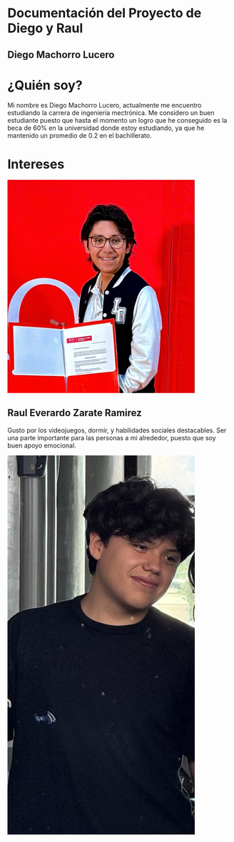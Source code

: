 # Documentación del Proyecto de Diego y Raul 

## Diego Machorro Lucero

# ¿Quién soy? 
Mi nombre es Diego Machorro Lucero, actualmente me encuentro estudiando la carrera de ingeniería mectrónica. Me considero un buen estudiante puesto que hasta el momento un logro que he conseguido es la beca de 60% en la universidad donde estoy estudiando, ya que he mantenido un promedio de 0.2 en el bachillerato.

# Intereses




<img src="recursos/imgs/hola.jpeg" alt="Diagrama del sistema" width="420">


## Raul Everardo Zarate Ramirez
Gusto por los videojuegos, dormir, y habilidades sociales destacables. 
Ser una parte importante para las personas a mi alrededor, puesto que soy buen apoyo emocional.

<img src="recursos/imgs/adios.jpeg" alt="Diagrama del sistema" width="420">

